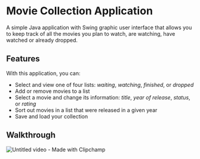 # Movie Collection Application

A simple Java application with Swing graphic user interface that allows you to keep track of all the movies you plan to watch, are watching, 
have watched or already dropped.

## Features

With this application, you can:
- Select and view one of four lists: *waiting*, *watching*, *finished*, or *dropped*
- Add or remove movies to a list
- Select a movie and change its information: *title*, *year of release*, *status*, or *rating*
- Sort out movies in a list that were released in a given year
- Save and load your collection

## Walkthrough
![Untitled video - Made with Clipchamp](https://user-images.githubusercontent.com/102343902/224768872-e8ee2205-8673-489c-8bd7-bdbe67f88249.gif)
